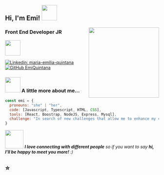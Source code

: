 <h2> Hi, I'm Emi! <img src="https://media.giphy.com/media/mGcNjsfWAjY5AEZNw6/giphy.gif" width="50"></h2>
<img align='right' src="https://media.giphy.com/media/5Lmn42BCOy99RaGRP7/giphy.gif" width="230">
<h3>Front End Developer JR</h3> <img src="https://media.giphy.com/media/WUlplcMpOCEmTGBtBW/giphy.gif" width="50">
</em></p>


[![Linkedin: maria-emilia-quintana](https://img.shields.io/badge/-emiquintana-blue?style=flat-square&logo=Linkedin&logoColor=white&link=https://www.linkedin.com/in/maria-emilia-quintana/)](https://www.linkedin.com/in/maria-emilia-quintana/)
[![GitHub EmiQuintana](https://img.shields.io/github/followers/thaiane?label=follow&style=social)](https://github.com/EmiQuintana)


### <img src="https://media.giphy.com/media/VgCDAzcKvsR6OM0uWg/giphy.gif" width="50"> A little more about me...  

```javascript
const emi = {
  pronouns: "she" | "her",
  code: [Javascript, Typescript, HTML, CSS],
  tools: [React, Boostrap, NodeJS, Express, Mysql],
  challenge: "In search of new challenges that allow me to enhance my creativity"
}
```

<img src="https://media.giphy.com/media/LnQjpWaON8nhr21vNW/giphy.gif" width="60"> <em><b>I love connecting with different people</b> so if you want to say <b>hi, I'll be happy to meet you more!</b> :)</em>

⭐️
---

